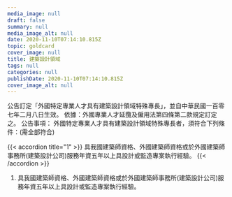 ```yaml
---
media_image: null
draft: false
summary: null
media_image_alt: null
date: 2020-11-10T07:14:10.815Z
topic: goldcard
cover_image: null
title: 建築設計領域
tags: null
categories: null
publishDate: 2020-11-10T07:14:10.815Z
cover_image_alt: null
---
```

公告訂定「外國特定專業人才具有建築設計領域特殊專長」，並自中華民國一百零七年二月八日生效。
依據：外國專業人才延攬及僱用法第四條第二款規定訂定之。
公告事項：
外國特定專業人才具有建築設計領域特殊專長者，須符合下列條件：(需全部符合)

{{< accordion title="1" >}}
具我國建築師資格、外國建築師資格或於外國建築師事務所(建築設計公司)服務年資五年以上具設計或監造專案執行經驗。
{{< /accordion >}}

1. 具我國建築師資格、外國建築師資格或於外國建築師事務所(建築設計公司)服務年資五年以上具設計或監造專案執行經驗。